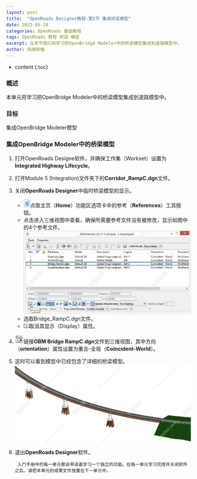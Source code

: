 ```yaml
---
layout: post
title:  "OpenRoads Designer教程-第5节 集成桥梁模型"
date: 2022-05-10
categories: OpenRoads 基础教程
tags: OpenRoads 教程 桥梁 模型
excerpt: 在本节我们将学习把OpenBridge Modeler中的桥梁模型集成到道路模型中。
author: 网络转载
---
```

* content
{:toc}

### 概述
本单元将学习把OpenBridge Modeler中的桥梁模型集成到道路模型中。
 
### 目标
集成OpenBridge Modeler模型

### 集成OpenBridge Modeler中的桥梁模型
1. 打开OpenRoads Designe软件，并确保工作集（Workset）设置为**Integrated Highway Lifecycle**。
2. 打开Module 5 (Integration)文件夹下的**Corridor_RampC.dgn**文件。
3. 关闭**OpenRoads Designer**中临时桥梁模型的显示。
   - ![](/img/2022/2022-09-09-08-28-45.png)点取主页（**Home**）功能区选项卡中的参考（**References**）工具按钮。
   - 点击进入三维视图中查看，确保所需要参考文件没有被修改，显示如图中的4个参考文件。
![](/img/2022/2022-09-09-08-26-50.png)
   - 选取Bridge_RampC.dgn文件。
   - ![](/img/2022/2022-09-09-08-29-00.png)取消其显示（Display）属性。
4. ![](/img/2022/2022-09-09-08-29-12.png)链接**OBM Bridge RampC.dgn**文件到三维视图，其中方向（**orientation**）属性设置为重合-全局（**Coincident-World**）。
5. 这时可以看到模型中已经包含了详细的桥梁模型。
![](/img/2022/2022-09-09-08-27-10.png) 
6. 退出**OpenRoads Designer**软件。
 
        入门手册中的每一单元都会带读者学习一个独立的功能。在每一单元学习完成并关闭软件之后，请把本单元的成果文件放置在下一单元中。